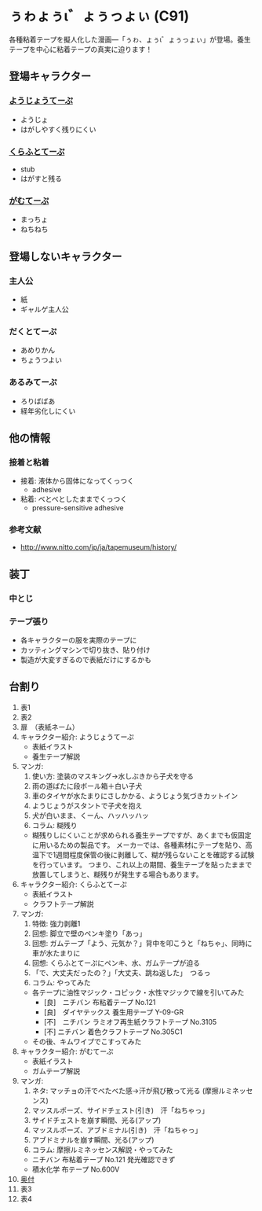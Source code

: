 # ぅゎょぅι゛ょぅっょぃ (C91)

各種粘着テープを擬人化した漫画―「ぅゎ、ょぅι゛ょぅっょぃ」が登場。養生テープを中心に粘着テープの真実に迫ります！

## 登場キャラクター

### [ようじょうてーぷ](Characters/youjyou.md)

* ようじょ
* はがしやすく残りにくい

### [くらふとてーぷ](Characters/craft.md)

* stub
* はがすと残る

### [がむてーぷ](Characters/gum.md)

* まっちょ
* ねちねち

## 登場しないキャラクター

### 主人公

* 紙
* ギャルゲ主人公

### だくとてーぷ

* あめりかん
* ちょうつよい

### あるみてーぷ

* ろりばばあ
* 経年劣化しにくい

## 他の情報

### 接着と粘着

* 接着: 液体から固体になってくっつく
  * adhesive
* 粘着: べとべとしたままでくっつく
  * pressure-sensitive adhesive

### 参考文献

* http://www.nitto.com/jp/ja/tapemuseum/history/

## 装丁

### 中とじ

### テープ張り

* 各キャラクターの服を実際のテープに
* カッティングマシンで切り抜き、貼り付け
* 製造が大変すぎるので表紙だけにするかも

## 台割り
1. 表1
2. 表2
3. 扉　（表紙ネーム）
4. キャラクター紹介: ようじょうてーぷ
    * 表紙イラスト
    * 養生テープ解説
5. マンガ: 
    1. 使い方: 塗装のマスキング→水しぶきから子犬を守る
      1. 雨の道ばたに段ボール箱＋白い子犬
      2. 車のタイヤが水たまりにさしかかる、ようじょう気づきカットイン
      3. ようじょうがスタントで子犬を抱え
      4. 犬が白いまま、くーん、ハッハッハッ
    2. コラム: 糊残り
      * 糊残りしにくいことが求められる養生テープですが、あくまでも仮固定に用いるための製品です。
      メーカーでは、各種素材にテープを貼り、高温下で1週間程度保管の後に剥離して、糊が残らないことを確認する試験を行っています。
      つまり、これ以上の期間、養生テープを貼ったままで放置してしまうと、糊残りが発生する場合もあります。
6. キャラクター紹介: くらふとてーぷ
    * 表紙イラスト
    * クラフトテープ解説
7. マンガ: 
    1. 特徴: 強力剥離1
      1. 回想: 脚立で壁のペンキ塗り「あっ」
      2. 回想: ガムテープ「よう、元気か？」背中を叩こうと「ねちゃ」、同時に車が水たまりに
      3. 回想: くらふとてーぷにペンキ、水、ガムテープが迫る
      4. 「で、大丈夫だったの？」「大丈夫、跳ね返した」　つるっ
    2. コラム: やってみた
      * 各テープに油性マジック・コピック・水性マジックで線を引いてみた
        * [良]　ニチバン 布粘着テープ No.121
        * [良]　ダイヤテックス 養生用テープ Y-09-GR
        * [不]　ニチバン ラミオフ再生紙クラフトテープ No.3105
        * [不] ニチバン 着色クラフトテープ No.305C1
      * その後、キムワイプでこすってみた
8. キャラクター紹介: がむてーぷ
    * 表紙イラスト
    * ガムテープ解説
9. マンガ: 
    1. ネタ: マッチョの汗でべたべた感→汗が飛び散って光る (摩擦ルミネッセンス)
      1. マッスルポーズ、サイドチェスト(引き)　汗「ねちゃっ」
      2. サイドチェストを崩す瞬間、光る(アップ)
      3. マッスルポーズ、アブドミナル(引き)　汗「ねちゃっ」
      4. アブドミナルを崩す瞬間、光る(アップ)
    2. コラム: 摩擦ルミネッセンス解説・やってみた
      * ニチバン 布粘着テープ No.121 発光確認できず
      * 積水化学 布テープ No.600V 
10. [奥付](Text/Atogaki.md)
11. 表3
12. 表4
